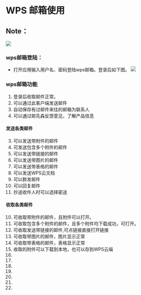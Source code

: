 # WPS 邮箱使用
## Note：  
 ![](https://github.com/openthos/community-analysis/blob/master/pic/using-instractions-pic/wps-email.png)

### wps邮箱登陆：  
- 打开应用输入用户名、密码登陆wps邮箱。登录后如下图。
 ![](https://github.com/openthos/community-analysis/blob/master/pic/using-instractions-pic/tmp_4543-Screenshot_2016-12-27-15-54-231526350674.png)

### wps邮箱功能
1. 登录后收取邮件正常。
2. 可以通过此客户端发送邮件
3. 自动保存有过邮件来往的邮箱为联系人
4. 可以通过邮先森反馈意见，了解产品信息

#### 发送各类邮件
3. 可以发送带附件的邮件
4. 可发送包含多个附件的邮件
5. 可以发送带链接的邮件
6. 可以发送带图片的邮件
7. 可以发送带表格的邮件
8. 可以发送WPS云文档
9. 可以群发邮件
10. 可以回复邮件
11. 抄送收件人时可以选择密送

#### 收取各类邮件
10. 可收取带附件的邮件，且附件可以打开。
11. 可收取包含多个附件的邮件，且多个附件均下载成功，可打开。
12. 可收取发送带链接的邮件,可点链接直接打开链接
13. 可收取带图片的邮件，图片显示正常
14. 可收取带表格的邮件，表格显示正常
15. 收取的附件可以下载到本地，也可以存到WPS云端
14.  
15. 
16. 
17. 
18. 
19. 
20. 

